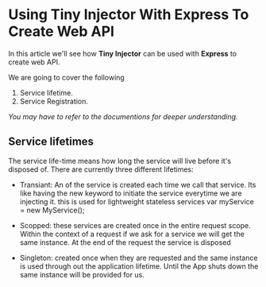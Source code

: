 # Using Tiny Injector With Express To Create Web API

In this article we'll see how **Tiny Injector** can be used with **Express** to create web API.

We are going to cover the following

1. Service lifetime.
2. Service Registration.

_You may have to refer to the documentions for deeper understanding._

## Service lifetimes

The service life-time means how long the service will live before it's disposed of. There are currently three different lifetimes:

- Transiant: An of the service is created each time we call that service. Its like having the new keyword to initiate the service everytime we are injecting it. this is used for lightweight stateless services
  var myService = new MyService();

- Scopped: these services are created once in the entire request scope. Within the context of a request if we ask for a service we will get the same instance. At the end of the request the service is disposed

- Singleton: created once when they are requested and the same instance is used through out the application lifetime. Until the App shuts down the same instance will be provided for us.
